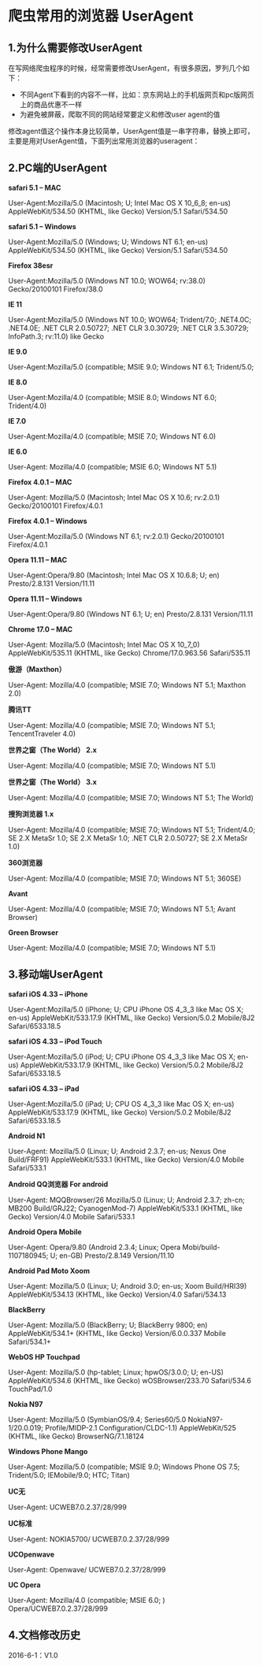 爬虫常用的浏览器 UserAgent
=========================

1.为什么需要修改UserAgent
------------------------

在写网络爬虫程序的时候，经常需要修改UserAgent，有很多原因，罗列几个如下：

- 不同Agent下看到的内容不一样，比如：京东网站上的手机版网页和pc版网页上的商品优惠不一样
- 为避免被屏蔽，爬取不同的网站经常要定义和修改user agent的值


修改agent值这个操作本身比较简单，UserAgent值是一串字符串，替换上即可，主要是用对UserAgent值，下面列出常用浏览器的useragent：

2.PC端的UserAgent
-----------------

**safari 5.1 – MAC**

User-Agent:Mozilla/5.0 (Macintosh; U; Intel Mac OS X 10_6_8; en-us) AppleWebKit/534.50 (KHTML, like Gecko) Version/5.1 Safari/534.50

**safari 5.1 – Windows**

User-Agent:Mozilla/5.0 (Windows; U; Windows NT 6.1; en-us) AppleWebKit/534.50 (KHTML, like Gecko) Version/5.1 Safari/534.50

**Firefox 38esr**

User-Agent:Mozilla/5.0 (Windows NT 10.0; WOW64; rv:38.0) Gecko/20100101 Firefox/38.0

**IE 11**

User-Agent:Mozilla/5.0 (Windows NT 10.0; WOW64; Trident/7.0; .NET4.0C; .NET4.0E; .NET CLR 2.0.50727; .NET CLR 3.0.30729; .NET CLR 3.5.30729; InfoPath.3; rv:11.0) like Gecko

**IE 9.0**

User-Agent:Mozilla/5.0 (compatible; MSIE 9.0; Windows NT 6.1; Trident/5.0;

**IE 8.0**

User-Agent:Mozilla/4.0 (compatible; MSIE 8.0; Windows NT 6.0; Trident/4.0)

**IE 7.0**

User-Agent:Mozilla/4.0 (compatible; MSIE 7.0; Windows NT 6.0)

**IE 6.0**

User-Agent: Mozilla/4.0 (compatible; MSIE 6.0; Windows NT 5.1)

**Firefox 4.0.1 – MAC**

User-Agent: Mozilla/5.0 (Macintosh; Intel Mac OS X 10.6; rv:2.0.1) Gecko/20100101 Firefox/4.0.1

**Firefox 4.0.1 – Windows**

User-Agent:Mozilla/5.0 (Windows NT 6.1; rv:2.0.1) Gecko/20100101 Firefox/4.0.1

**Opera 11.11 – MAC**

User-Agent:Opera/9.80 (Macintosh; Intel Mac OS X 10.6.8; U; en) Presto/2.8.131 Version/11.11

**Opera 11.11 – Windows**

User-Agent:Opera/9.80 (Windows NT 6.1; U; en) Presto/2.8.131 Version/11.11

**Chrome 17.0 – MAC**

User-Agent: Mozilla/5.0 (Macintosh; Intel Mac OS X 10_7_0) AppleWebKit/535.11 (KHTML, like Gecko) Chrome/17.0.963.56 Safari/535.11

**傲游（Maxthon）**

User-Agent: Mozilla/4.0 (compatible; MSIE 7.0; Windows NT 5.1; Maxthon 2.0)

**腾讯TT**

User-Agent: Mozilla/4.0 (compatible; MSIE 7.0; Windows NT 5.1; TencentTraveler 4.0)

**世界之窗（The World） 2.x**

User-Agent: Mozilla/4.0 (compatible; MSIE 7.0; Windows NT 5.1)

**世界之窗（The World） 3.x**

User-Agent: Mozilla/4.0 (compatible; MSIE 7.0; Windows NT 5.1; The World)

**搜狗浏览器 1.x**

User-Agent: Mozilla/4.0 (compatible; MSIE 7.0; Windows NT 5.1; Trident/4.0; SE 2.X MetaSr 1.0; SE 2.X MetaSr 1.0; .NET CLR 2.0.50727; SE 2.X MetaSr 1.0)

**360浏览器**

User-Agent: Mozilla/4.0 (compatible; MSIE 7.0; Windows NT 5.1; 360SE)

**Avant**

User-Agent: Mozilla/4.0 (compatible; MSIE 7.0; Windows NT 5.1; Avant Browser)

**Green Browser**

User-Agent: Mozilla/4.0 (compatible; MSIE 7.0; Windows NT 5.1)

3.移动端UserAgent
-----------------

**safari iOS 4.33 – iPhone**

User-Agent:Mozilla/5.0 (iPhone; U; CPU iPhone OS 4_3_3 like Mac OS X; en-us) AppleWebKit/533.17.9 (KHTML, like Gecko) Version/5.0.2 Mobile/8J2 Safari/6533.18.5

**safari iOS 4.33 – iPod Touch**

User-Agent:Mozilla/5.0 (iPod; U; CPU iPhone OS 4_3_3 like Mac OS X; en-us) AppleWebKit/533.17.9 (KHTML, like Gecko) Version/5.0.2 Mobile/8J2 Safari/6533.18.5

**safari iOS 4.33 – iPad**

User-Agent:Mozilla/5.0 (iPad; U; CPU OS 4_3_3 like Mac OS X; en-us) AppleWebKit/533.17.9 (KHTML, like Gecko) Version/5.0.2 Mobile/8J2 Safari/6533.18.5

**Android N1**

User-Agent: Mozilla/5.0 (Linux; U; Android 2.3.7; en-us; Nexus One Build/FRF91) AppleWebKit/533.1 (KHTML, like Gecko) Version/4.0 Mobile Safari/533.1

**Android QQ浏览器 For android**

User-Agent: MQQBrowser/26 Mozilla/5.0 (Linux; U; Android 2.3.7; zh-cn; MB200 Build/GRJ22; CyanogenMod-7) AppleWebKit/533.1 (KHTML, like Gecko) Version/4.0 Mobile Safari/533.1

**Android Opera Mobile**

User-Agent: Opera/9.80 (Android 2.3.4; Linux; Opera Mobi/build-1107180945; U; en-GB) Presto/2.8.149 Version/11.10

**Android Pad Moto Xoom**

User-Agent: Mozilla/5.0 (Linux; U; Android 3.0; en-us; Xoom Build/HRI39) AppleWebKit/534.13 (KHTML, like Gecko) Version/4.0 Safari/534.13

**BlackBerry**

User-Agent: Mozilla/5.0 (BlackBerry; U; BlackBerry 9800; en) AppleWebKit/534.1+ (KHTML, like Gecko) Version/6.0.0.337 Mobile Safari/534.1+

**WebOS HP Touchpad**

User-Agent: Mozilla/5.0 (hp-tablet; Linux; hpwOS/3.0.0; U; en-US) AppleWebKit/534.6 (KHTML, like Gecko) wOSBrowser/233.70 Safari/534.6 TouchPad/1.0

**Nokia N97**

User-Agent: Mozilla/5.0 (SymbianOS/9.4; Series60/5.0 NokiaN97-1/20.0.019; Profile/MIDP-2.1 Configuration/CLDC-1.1) AppleWebKit/525 (KHTML, like Gecko) BrowserNG/7.1.18124

**Windows Phone Mango**

User-Agent: Mozilla/5.0 (compatible; MSIE 9.0; Windows Phone OS 7.5; Trident/5.0; IEMobile/9.0; HTC; Titan)

**UC无**

User-Agent: UCWEB7.0.2.37/28/999

**UC标准**

User-Agent: NOKIA5700/ UCWEB7.0.2.37/28/999

**UCOpenwave**

User-Agent: Openwave/ UCWEB7.0.2.37/28/999

**UC Opera**

User-Agent: Mozilla/4.0 (compatible; MSIE 6.0; ) Opera/UCWEB7.0.2.37/28/999

4.文档修改历史
--------------

2016-6-1：V1.0